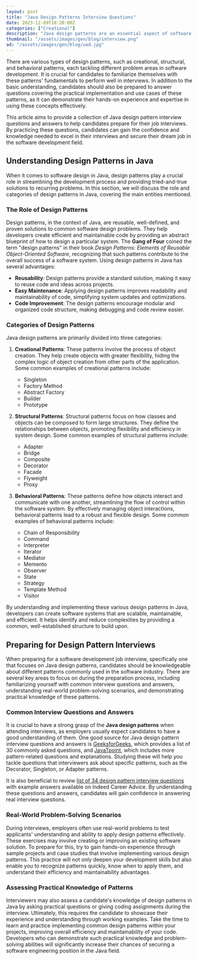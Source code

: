 ```yaml
---
layout: post
title: "Java Design Patterns Interview Questions"
date: 2023-12-09T10:20:00Z
categories: ["Creational"]
description: "Java design patterns are an essential aspect of software development, as they provide reusable solutions to commonly occurring problems in software design. By mastering Java design patterns, developers can create more efficient, flexible, and maintainable code, which is a valuable skill in today's job market. Consequently, interviewers often ask about design patterns in interviews to test a candidate's understanding of these concepts and their ability to apply them in real-world scenarios."
thumbnail: "/assets/images/gen/blog/interview.png"
ad: "/assets/images/gen/blog/uad.jpg"
---
```


There are various types of design patterns, such as creational, structural, and behavioral patterns, each tackling different problem areas in software development. It is crucial for candidates to familiarize themselves with these patterns' fundamentals to perform well in interviews. In addition to the basic understanding, candidates should also be prepared to answer questions covering the practical implementation and use cases of these patterns, as it can demonstrate their hands-on experience and expertise in using these concepts effectively.

This article aims to provide a collection of Java design pattern interview questions and answers to help candidates prepare for their job interviews. By practicing these questions, candidates can gain the confidence and knowledge needed to excel in their interviews and secure their dream job in the software development field.

Understanding Design Patterns in Java
-------------------------------------

When it comes to software design in Java, design patterns play a crucial role in streamlining the development process and providing tried-and-true solutions to recurring problems. In this section, we will discuss the role and categories of design patterns in Java, covering the main entities mentioned.

### The Role of Design Patterns

Design patterns, in the context of Java, are reusable, well-defined, and proven solutions to common software design problems. They help developers create efficient and maintainable code by providing an abstract blueprint of how to design a particular system. The **Gang of Four** coined the term "design patterns" in their book _Design Patterns: Elements of Reusable Object-Oriented Software_, recognizing that such patterns contribute to the overall success of a software system. Using design patterns in Java has several advantages:

*   **Reusability**: Design patterns provide a standard solution, making it easy to reuse code and ideas across projects.
*   **Easy Maintenance**: Applying design patterns improves readability and maintainability of code, simplifying system updates and optimizations.
*   **Code Improvement**: The design patterns encourage modular and organized code structure, making debugging and code review easier.

### Categories of Design Patterns

Java design patterns are primarily divided into three categories:

1.  **Creational Patterns**: These patterns involve the process of object creation. They help create objects with greater flexibility, hiding the complex logic of object creation from other parts of the application. Some common examples of creational patterns include:

    *   Singleton
    *   Factory Method
    *   Abstract Factory
    *   Builder
    *   Prototype
2.  **Structural Patterns**: Structural patterns focus on how classes and objects can be composed to form large structures. They define the relationships between objects, promoting flexibility and efficiency in system design. Some common examples of structural patterns include:

    *   Adapter
    *   Bridge
    *   Composite
    *   Decorator
    *   Facade
    *   Flyweight
    *   Proxy
3.  **Behavioral Patterns**: These patterns define how objects interact and communicate with one another, streamlining the flow of control within the software system. By effectively managing object interactions, behavioral patterns lead to a robust and flexible design. Some common examples of behavioral patterns include:

    *   Chain of Responsibility
    *   Command
    *   Interpreter
    *   Iterator
    *   Mediator
    *   Memento
    *   Observer
    *   State
    *   Strategy
    *   Template Method
    *   Visitor

By understanding and implementing these various design patterns in Java, developers can create software systems that are scalable, maintainable, and efficient. It helps identify and reduce complexities by providing a common, well-established structure to build upon.

Preparing for Design Pattern Interviews
---------------------------------------

When preparing for a software development job interview, specifically one that focuses on Java design patterns, candidates should be knowledgeable about different patterns commonly used in the software industry. There are several key areas to focus on during the preparation process, including familiarizing yourself with common interview questions and answers, understanding real-world problem-solving scenarios, and demonstrating practical knowledge of these patterns.

### Common Interview Questions and Answers

It is crucial to have a strong grasp of the **Java design patterns** when attending interviews, as employers usually expect candidates to have a good understanding of them. One good source for Java design pattern interview questions and answers is [GeeksforGeeks](https://www.geeksforgeeks.org/top-30-java-design-patterns-interview-question/), which provides a list of 30 commonly asked questions, and [JavaTpoint](https://www.javatpoint.com/java-design-pattern-interview-questions), which includes more pattern-related questions and explanations. Studying these will help you tackle questions that interviewers ask about specific patterns, such as the Decorator, Singleton, or Adapter patterns.

It is also beneficial to review [list of 34 design pattern interview questions](https://www.indeed.com/career-advice/interviewing/design-patterns-interview-questions) with example answers available on Indeed Career Advice. By understanding these questions and answers, candidates will gain confidence in answering real interview questions.

### Real-World Problem-Solving Scenarios

During interviews, employers often use real-world problems to test applicants' understanding and ability to apply design patterns effectively. These exercises may involve creating or improving an existing software solution. To prepare for this, try to gain hands-on experience through sample projects and case studies that involve implementing various design patterns. This practice will not only deepen your development skills but also enable you to recognize patterns quickly, know when to apply them, and understand their efficiency and maintainability advantages.

### Assessing Practical Knowledge of Patterns

Interviewers may also assess a candidate's knowledge of design patterns in Java by asking practical questions or giving coding assignments during the interview. Ultimately, this requires the candidate to showcase their experience and understanding through working examples. Take the time to learn and practice implementing common design patterns within your projects, improving overall efficiency and maintainability of your code. Developers who can demonstrate such practical knowledge and problem-solving abilities will significantly increase their chances of securing a software engineering position in the Java field.
